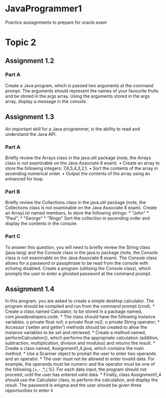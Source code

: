 # JavaProgrammer1
Practice assisgnments to prepare for oracle exam

# Topic 2
## Assignment 1.2

### Part A
  Create a Java program, which is passed two arguments at the command prompt.
  The arguments should represent the names of your favourite fruits and be stored in
  the args array.
  Using the arguments stored in the args array, display a message in the console.

## Assignment 1.3
  An important skill for a Java programmer, is the ability to read and understand the
  Java API.
  
### Part A
  Briefly review the Arrays class in the java.util package (note, the Arrays class is not
  examinable on the Java Associate 8 exam).
    • Create an array to store the following integers: 7,6,5,4,3,2,1.
    • Sort the contents of the array in ascending numerical order.
    • Output the contents of the array using an enhanced for loop.
    
### Part B
  Briefly review the Collections class in the java.util package (note, the Collections
  class is not examinable on the Java Associate 8 exam).
  Create an ArrayList named members, to store the following strings:
    * "John"
    * "Paul",
    * "George"
    * "Ringo"
  Sort the collection in ascending order and display the contents in the console.
  
### Part C

  To answer this question, you will need to briefly review the String class (java.lang)
  and the Console class in the java.io package (note, the Console class is not
  examinable on the Java Associate 8 exam).
  The Console class allows for a password or passphrase to be read from the console
  with echoing disabled.
  Create a program (utilising the Console class), which prompts the user to enter a
  ghosted password at the command prompt.
  
## Assignment 1.4

  In this program, you are asked to create a simple desktop calculator. The program
  should be compiled and run from the command prompt (cmd).
    * Create a class named Calculator, to be stored in a package named,
    com.javadevelopers.code.
    * The class should have the following instance variables.
      o private float no1;
      o private float no2;
      o private String operator;
    * Accessor (‘setter and getter’) methods should be created to allow the instance
    variables to be set and retrieved.
    * Create a method named, performCalculation(), which performs the
    appropriate calculation (addition, subtraction, multiplication, division and
    modulus) and returns the result.
    * Create a class named, Assignment1_4.java, which contains the main
    method.
    * Use a Scanner object to prompt the user to enter two operands and an
    operator.
    * The user must not be allowed to enter invalid data. For example, the
    operands must be numeric and the operator must be one of the following (+,-
    ,*,/,%). For each data input, the program should not proceed, until the user
    has entered valid data.
    * Finally, class Assignment1_4 should use the Calculator class, to perform the
    calculation, and display the result.
    The password is enigma and the user should be given three opportunities to enter it
